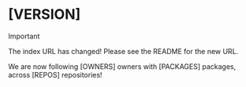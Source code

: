 # [VERSION]

> [!IMPORTANT]
> The index URL has changed! Please see the README for the new URL.

We are now following [OWNERS] owners with [PACKAGES] packages, across [REPOS] repositories!
